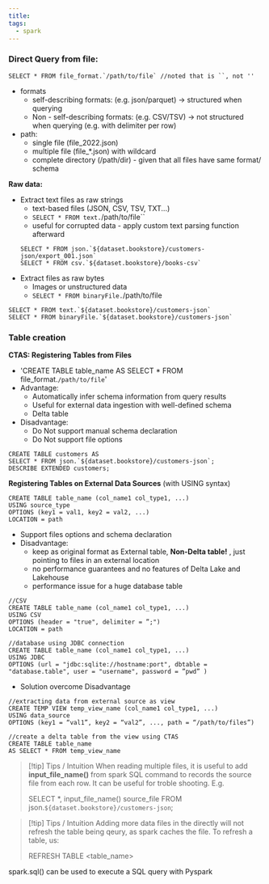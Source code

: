 ```yaml
---
title: 
tags:
  - spark
---
```

### Direct Query from file:
```
SELECT * FROM file_format.`/path/to/file` //noted that is ``, not ''
```
- formats
	- self-describing formats: (e.g. json/parquet) -> structured when querying
	- Non - self-describing formats: (e.g. CSV/TSV) -> not structured when querying (e.g. with delimiter per row)
- path:
	- single file (file_2022.json)
	- multiple file (file_*.json) with wildcard
	- complete directory (/path/dir) - given that all files have same format/ schema

**Raw data:**
- Extract text files as raw strings
	- text-based files (JSON, CSV, TSV, TXT...)
	- `SELECT * FROM text.`/path/to/file``
	- useful for corrupted data - apply custom text parsing function afterward
	```
	SELECT * FROM json.`${dataset.bookstore}/customers-json/export_001.json`
	SELECT * FROM csv.`${dataset.bookstore}/books-csv`
	```
- Extract files as raw bytes
	- Images or unstructured data
	- `SELECT * FROM binaryFile.`/path/to/file
```
SELECT * FROM text.`${dataset.bookstore}/customers-json`
SELECT * FROM binaryFile.`${dataset.bookstore}/customers-json`
```

### Table creation
**CTAS: Registering Tables from Files**
- 'CREATE TABLE table_name AS SELECT * FROM file_format.`/path/to/file`'
- Advantage:
	- Automatically infer schema information from query results
	- Useful for external data ingestion with well-defined schema
	- Delta table
- Disadvantage:
	- Do Not support manual schema declaration
	- Do Not support file options
```
CREATE TABLE customers AS 
SELECT * FROM json.`${dataset.bookstore}/customers-json`; 
DESCRIBE EXTENDED customers;
```

**Registering Tables on External Data Sources** (with USING syntax)
```
CREATE TABLE table_name (col_name1 col_type1, ...) 
USING source_type 
OPTIONS (key1 = val1, key2 = val2, ...) 
LOCATION = path
```
- Support files options and schema declaration
- Disadvantage:
	- keep as original format as External table, **Non-Delta table!** , just pointing to files in an external location
	- no performance guarantees and no features of Delta Lake and Lakehouse
	- performance issue for a huge database table
```
//CSV
CREATE TABLE table_name (col_name1 col_type1, ...) 
USING CSV 
OPTIONS (header = "true", delimiter = ”;") 
LOCATION = path

//database using JDBC connection
CREATE TABLE table_name (col_name1 col_type1, ...) 
USING JDBC 
OPTIONS (url = "jdbc:sqlite://hostname:port", dbtable = "database.table", user = "username", password = ”pwd” )
```

- Solution overcome Disadvantage
```
//extracting data from external source as view
CREATE TEMP VIEW temp_view_name (col_name1 col_type1, ...) 
USING data_source 
OPTIONS (key1 = “val1”, key2 = “val2”, ..., path = “/path/to/files”)

//create a delta table from the view using CTAS
CREATE TABLE table_name 
AS SELECT * FROM temp_view_name
```

>[!tip] Tips / Intuition
> When reading multiple files, it is useful to add **input_file_name()** from spark SQL command to records the source file from each row. It can be useful for troble shooting. E.g. 
> 
> SELECT *, input_file_name() source_file 
> FROM json.`${dataset.bookstore}/customers-json`;

>[!tip] Tips / Intuition
> Adding more data files in the directly will not refresh the table being qeury, as spark caches the file. To refresh a table, us:
> 
> REFRESH TABLE <table_name>


spark.sql() can be used to execute a SQL query with Pyspark